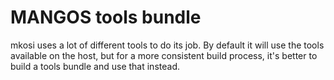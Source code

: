 # MANGOS tools bundle

mkosi uses a lot of different tools to do its job. By default
it will use the tools available on the host, but for a more
consistent build process, it's better to build a tools bundle
and use that instead.
